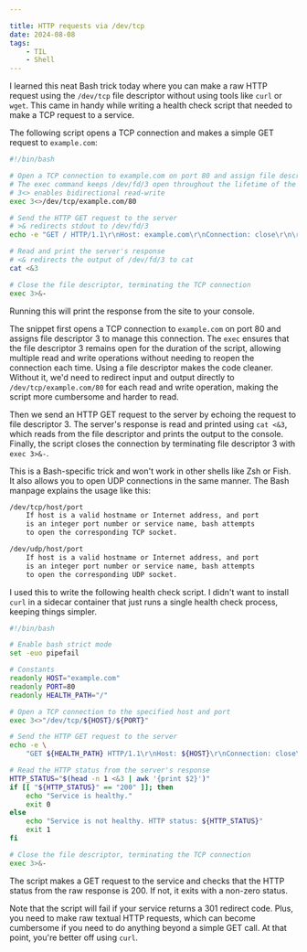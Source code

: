 ```yaml
---

title: HTTP requests via /dev/tcp
date: 2024-08-08
tags:
    - TIL
    - Shell
---
```


I learned this neat Bash trick today where you can make a raw HTTP request using the
`/dev/tcp` file descriptor without using tools like `curl` or `wget`. This came in handy
while writing a health check script that needed to make a TCP request to a service.

The following script opens a TCP connection and makes a simple GET request to `example.com`:

```sh
#!/bin/bash

# Open a TCP connection to example.com on port 80 and assign file descriptor 3
# The exec command keeps /dev/fd/3 open throughout the lifetime of the script
# 3<> enables bidirectional read-write
exec 3<>/dev/tcp/example.com/80

# Send the HTTP GET request to the server
# >& redirects stdout to /dev/fd/3
echo -e "GET / HTTP/1.1\r\nHost: example.com\r\nConnection: close\r\n\r\n" >&3

# Read and print the server's response
# <& redirects the output of /dev/fd/3 to cat
cat <&3

# Close the file descriptor, terminating the TCP connection
exec 3>&-
```

Running this will print the response from the site to your console.

The snippet first opens a TCP connection to `example.com` on port 80 and assigns file
descriptor 3 to manage this connection. The `exec` ensures that the file descriptor 3
remains open for the duration of the script, allowing multiple read and write operations
without needing to reopen the connection each time. Using a file descriptor makes the code
cleaner. Without it, we'd need to redirect input and output directly to
`/dev/tcp/example.com/80` for each read and write operation, making the script more
cumbersome and harder to read.

Then we send an HTTP GET request to the server by echoing the request to file descriptor 3.
The server's response is read and printed using `cat <&3`, which reads from the file
descriptor and prints the output to the console. Finally, the script closes the connection
by terminating file descriptor 3 with `exec 3>&-`.

This is a Bash-specific trick and won't work in other shells like Zsh or Fish. It also
allows you to open UDP connections in the same manner. The Bash manpage explains the usage
like this:

```txt
/dev/tcp/host/port
    If host is a valid hostname or Internet address, and port
    is an integer port number or service name, bash attempts
    to open the corresponding TCP socket.

/dev/udp/host/port
    If host is a valid hostname or Internet address, and port
    is an integer port number or service name, bash attempts
    to open the corresponding UDP socket.
```

I used this to write the following health check script. I didn't want to install `curl` in a
sidecar container that just runs a single health check process, keeping things simpler.

```sh
#!/bin/bash

# Enable bash strict mode
set -euo pipefail

# Constants
readonly HOST="example.com"
readonly PORT=80
readonly HEALTH_PATH="/"

# Open a TCP connection to the specified host and port
exec 3<>"/dev/tcp/${HOST}/${PORT}"

# Send the HTTP GET request to the server
echo -e \
    "GET ${HEALTH_PATH} HTTP/1.1\r\nHost: ${HOST}\r\nConnection: close\r\n\r\n" >&3

# Read the HTTP status from the server's response
HTTP_STATUS="$(head -n 1 <&3 | awk '{print $2}')"
if [[ "${HTTP_STATUS}" == "200" ]]; then
    echo "Service is healthy."
    exit 0
else
    echo "Service is not healthy. HTTP status: ${HTTP_STATUS}"
    exit 1
fi

# Close the file descriptor, terminating the TCP connection
exec 3>&-
```

The script makes a GET request to the service and checks that the HTTP status from the raw
response is 200. If not, it exits with a non-zero status.

Note that the script will fail if your service returns a 301 redirect code. Plus, you need
to make raw textual HTTP requests, which can become cumbersome if you need to do anything
beyond a simple GET call. At that point, you're better off using `curl`.
